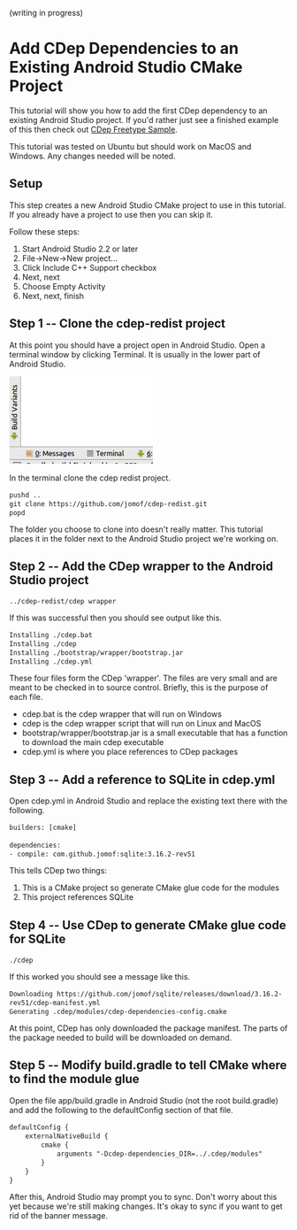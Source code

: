 (writing in progress)

# Add CDep Dependencies to an Existing Android Studio CMake Project
This tutorial will show you how to add the first CDep dependency to an existing Android Studio project.
If you'd rather just see a finished example of this then check out [CDep Freetype Sample](https://github.com/jomof/cdep-android-studio-freetype-sample).

This tutorial was tested on Ubuntu but should work on MacOS and Windows. Any changes needed will be noted.

## Setup
This step creates a new Android Studio CMake project to use in this tutorial. If you already have a project to use then you can skip it.

Follow these steps:
1. Start Android Studio 2.2 or later
2. File->New->New project...
3. Click Include C++ Support checkbox
4. Next, next
5. Choose Empty Activity
6. Next, next, finish

## Step 1 -- Clone the cdep-redist project
At this point you should have a project open in Android Studio. Open a terminal window by clicking Terminal. It is usually in the lower part of Android Studio.

![Terminal](Terminal.png)
 
In the terminal clone the cdep redist project.
```
pushd ..
git clone https://github.com/jomof/cdep-redist.git
popd
```
The folder you choose to clone into doesn't really matter. This tutorial places it in the folder next to the Android Studio project we're working on.

## Step 2 -- Add the CDep wrapper to the Android Studio project
```
../cdep-redist/cdep wrapper
```
If this was successful then you should see output like this.
```
Installing ./cdep.bat
Installing ./cdep
Installing ./bootstrap/wrapper/bootstrap.jar
Installing ./cdep.yml
```
These four files form the CDep 'wrapper'. The files are very small and are meant to be checked in to source control. Briefly, this is the purpose of each file.
* cdep.bat is the cdep wrapper that will run on Windows
* cdep is the cdep wrapper script that will run on Linux and MacOS
* bootstrap/wrapper/bootstrap.jar is a small executable that has a function to download the main cdep executable
* cdep.yml is where you place references to CDep packages

## Step 3 -- Add a reference to SQLite in cdep.yml
Open cdep.yml in Android Studio and replace the existing text there with the following.
```
builders: [cmake]

dependencies:
- compile: com.github.jomof:sqlite:3.16.2-rev51
```
This tells CDep two things:
1. This is a CMake project so generate CMake glue code for the modules
2. This project references SQLite 

## Step 4 -- Use CDep to generate CMake glue code for SQLite
```
./cdep
```
If this worked you should see a message like this.
```
Downloading https://github.com/jomof/sqlite/releases/download/3.16.2-rev51/cdep-manifest.yml
Generating .cdep/modules/cdep-dependencies-config.cmake
```
At this point, CDep has only downloaded the package manifest. The parts of the package needed to build will be downloaded on demand.

## Step 5 -- Modify build.gradle to tell CMake where to find the module glue 
Open the file app/build.gradle in Android Studio (not the root build.gradle) and add the following to the defaultConfig section of that file.
```
defaultConfig {
    externalNativeBuild {
        cmake {
            arguments "-Dcdep-dependencies_DIR=../.cdep/modules"
        }
    }
}
```
After this, Android Studio may prompt you to sync. Don't worry about this yet because we're still making changes. It's okay to sync if you want to get rid of the banner message.






